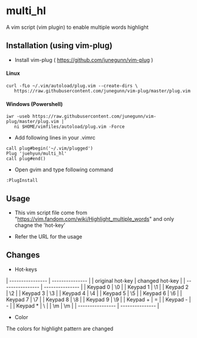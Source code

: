 # multi_hl

 A vim script (vim plugin) to enable multiple words highlight

## Installation (using vim-plug)

 - Install vim-plug ( https://github.com/junegunn/vim-plug )

 #### Linux
 ```
 curl -fLo ~/.vim/autoload/plug.vim --create-dirs \
    https://raw.githubusercontent.com/junegunn/vim-plug/master/plug.vim
 ```
 #### Windows (Powershell)
 ```
 iwr -useb https://raw.githubusercontent.com/junegunn/vim-plug/master/plug.vim |`
    ni $HOME/vimfiles/autoload/plug.vim -Force
 ```

 - Add following lines in your .vimrc

  ```
  call plug#begin('~/.vim/plugged')
  Plug 'juehyun/multi_hl'
  call plug#end()
  ```

 - Open gvim and type following command
  ```
  :PlugInstall
  ```

## Usage

 - This vim script file come from "https://vim.fandom.com/wiki/Highlight_multiple_words" and only chagne the 'hot-key'

 - Refer the URL for the usage

## Changes

 - Hot-keys

  | ---------------- | --------------- |
  | original hot-key | changed hot-key |
  | ---------------- | --------------- |
  | Keypad 0         | \0              |
  | Keypad 1         | \1              |
  | Keypad 2         | \2              |
  | Keypad 3         | \3              |
  | Keypad 4         | \4              |
  | Keypad 5         | \5              |
  | Keypad 6         | \6              |
  | Keypad 7         | \7              |
  | Keypad 8         | \8              |
  | Keypad 9         | \9              |
  | Keypad +         | \=              |
  | Keypad -         | \-              |
  | Keypad *         | \\              |
  | \m               | \m              |
  | ---------------- | --------------- |

 - Color

  The colors for highlight pattern are changed
